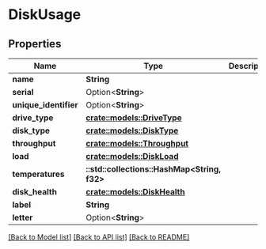 # DiskUsage

## Properties

Name | Type | Description | Notes
------------ | ------------- | ------------- | -------------
**name** | **String** |  | 
**serial** | Option<**String**> |  | 
**unique_identifier** | Option<**String**> |  | 
**drive_type** | [**crate::models::DriveType**](DriveType.md) |  | 
**disk_type** | [**crate::models::DiskType**](DiskType.md) |  | 
**throughput** | [**crate::models::Throughput**](Throughput.md) |  | 
**load** | [**crate::models::DiskLoad**](DiskLoad.md) |  | 
**temperatures** | **::std::collections::HashMap<String, f32>** |  | 
**disk_health** | [**crate::models::DiskHealth**](DiskHealth.md) |  | 
**label** | **String** |  | 
**letter** | Option<**String**> |  | 

[[Back to Model list]](../README.md#documentation-for-models) [[Back to API list]](../README.md#documentation-for-api-endpoints) [[Back to README]](../README.md)


